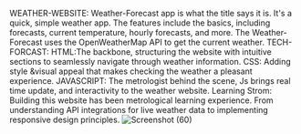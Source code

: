 WEATHER-WEBSITE:
Weather-Forecast app is what the title says it is. It's a quick, simple weather app. The features include the basics, including forecasts, current temperature, hourly forecasts, and more.
The Weather-Forecast uses the OpenWeatherMap API to get the current weather.
TECH-FORCAST:
HTML:The backbone, structuring the website with intuitive sections to seamlessly navigate through weather information.
CSS: Adding style &visual appeal that makes checking the weather a pleasant experience.
JAVASCRIPT: The metrologist behind the scene, Js brings real time update, and interactivity to the weather website.
Learning Strom: Building this website has been metrological learning experience. From understanding API integrations for live weather data to implementing responsive design principles.
![Screenshot (60)](https://github.com/susmitamidya/weather_website/assets/155876754/44ffd00b-1c15-42bb-9eb2-e6d2d49639e6)
